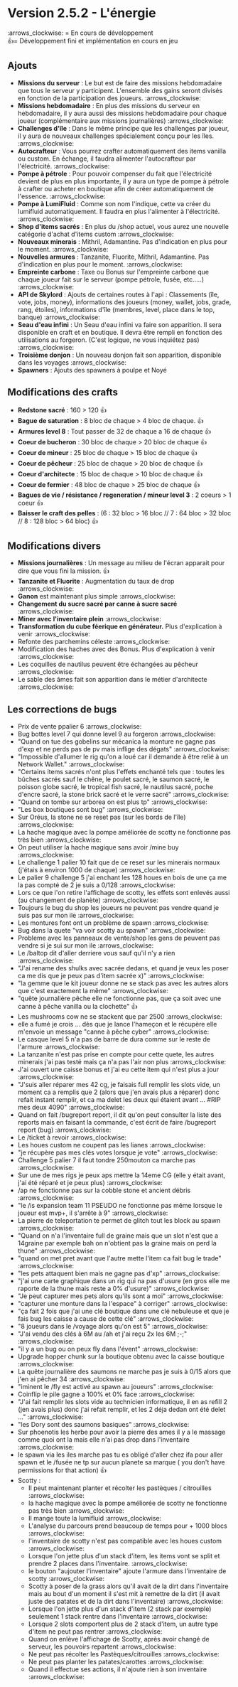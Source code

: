 # Version 2.5.2 - L'énergie

&#x20;:arrows\_clockwise: = En cours de développement\
:thumbsup:= Développement fini et implémentation en cours en jeu

## Ajouts

* **Missions du serveur** : Le but est de faire des missions hebdomadaire que tous le serveur y participent. L'ensemble des gains seront divisés en fonction de la participation des joueurs. :arrows\_clockwise:
* **Missions hebdomadaire** : En plus des missions du serveur en hebdomadaire, il y aura aussi des missions hebdomadaire pour chaque joueur (complémentaire aux missions journalières) :arrows\_clockwise:
* **Challenges d'île** : Dans le même principe que les challenges par joueur, il y aura de nouveaux challenges spécialement conçu pour les îles. :arrows\_clockwise:
* **Autocrafteur** : Vous pourrez crafter automatiquement des items vanilla ou custom. En échange, il faudra alimenter l'autocrafteur par l'électricité. :arrows\_clockwise:
* **Pompe à pétrole** : Pour pouvoir compenser du fait que l'électricité devient de plus en plus importante, il y aura un type de pompe à pétrole à crafter ou acheter en boutique afin de créer automatiquement de l'essence. :arrows\_clockwise:
* **Pompe à LumiFluid** : Comme son nom l'indique, cette va créer du lumifluid automatiquement. Il faudra en plus l'alimenter à l'électricité. :arrows\_clockwise:
* **Shop d'items sacrés** : En plus du /shop actuel, vous aurez une nouvelle catégorie d'achat d'items custom :arrows\_clockwise:
* **Nouveaux minerais** : Mithril, Adamantine. Pas d'indication en plus pour le moment. :arrows\_clockwise:
* **Nouvelles armures** : Tanzanite, Fluorite, Mithril, Adamantine. Pas d'indication en plus pour le moment. :arrows\_clockwise:
* **Empreinte carbone** : Taxe ou Bonus sur l'empreinte carbone que chaque joueur fait sur le serveur (pompe pétrole, fusée, etc.....) :arrows\_clockwise:
* **API de Skylord** : Ajouts de certaines routes à l'api : Classements (île, vote, jobs, money), informations des joueurs (money, wallet, jobs, grade, rang, étoiles), informations d'île (membres, level, place dans le top, banque) :arrows\_clockwise:
* **Seau d'eau infini** : Un Seau d'eau infini va faire son apparition. Il sera disponible en craft et en boutique. Il devra être rempli en fonction des utilisations au forgeron. (C'est logique, ne vous inquiétez pas) :arrows\_clockwise:
* **Troisième donjon** : Un nouveau donjon fait son apparition, disponible dans les voyages :arrows\_clockwise:
* **Spawners** : Ajouts des spawners à poulpe et Noyé

## Modifications des crafts

* **Redstone sacré** : 160 > 120 :thumbsup:
* **Bague de saturation** : 8 bloc de chaque > 4 bloc de chaque. :thumbsup:
* **Armures level 8** : Tout passer de 32 de chaque a 16 de chaque :thumbsup:
* **Coeur de bucheron** : 30 bloc de chaque > 20 bloc de chaque :thumbsup:
* **Coeur de mineur** : 25 bloc de chaque > 15 bloc de chaque :thumbsup:
* **Coeur de pêcheur** : 25 bloc de chaque > 20 bloc de chaque :thumbsup:
* **Coeur d'architecte** : 15 bloc de chaque > 10 bloc de chaque :thumbsup:
* **Coeur de fermier** : 48 bloc de chaque > 25 bloc de chaque :thumbsup:
* **Bagues de vie / résistance / regeneration / mineur level 3** : 2 coeurs > 1 coeur :thumbsup:
* **Baisser le craft des pelles** : (6 : 32 bloc > 16 bloc // 7 : 64 bloc > 32 bloc // 8 : 128 bloc > 64 bloc) :thumbsup:

## Modifications divers

* **Missions journalières** : Un message au milieu de l'écran apparait pour dire que vous fini la mission. :thumbsup:
* **Tanzanite et Fluorite** : Augmentation du taux de drop :arrows\_clockwise:
* **Ganon** est maintenant plus simple :arrows\_clockwise:
* **Changement du sucre sacré par canne à sucre sacré** :arrows\_clockwise:
* **Miner avec l'inventaire plein** :arrows\_clockwise:
* **Transformation du cube féerique en générateur.** Plus d'explication à venir :arrows\_clockwise:
* Refonte des parchemins céleste :arrows\_clockwise:
* Modification des haches avec des Bonus. Plus d'explication à venir :arrows\_clockwise:
* Les coquilles de nautilus peuvent être échangées au pêcheur :arrows\_clockwise:
* Le sable des âmes fait son apparition dans le métier d'architecte :arrows\_clockwise:

## Les corrections de bugs

* Prix de vente ppalier 6 :arrows\_clockwise:
* Bug bottes level 7 qui donne level 9 au forgeron :arrows\_clockwise:
* "Quand on tue des gobelins sur mécanica la monture ne gagne pas d'exp et ne perds pas de pv mais inflige des dégats" :arrows\_clockwise:
* "Impossible d'allumer le rig qu'on a loué car il demande à être relié à un Network Wallet." :arrows\_clockwise:
* "Certains items sacrés n'ont plus l'effets enchanté tels que : toutes les bûches sacrés sauf le chêne, le poulet sacré, le saumon sacré, le poisson globe sacré, le tropical fish sacré, le nautilus sacré, poche d'encre sacré, la stone brick sacré et le verre sacré" :arrows\_clockwise:
* "Quand on tombe sur arborea on est plus tp" :arrows\_clockwise:
* "Les box boutiques sont bug" :arrows\_clockwise:
* Sur Oréus, la stone ne se reset pas (sur les bords de l'île) :arrows\_clockwise:
* La hache magique avec la pompe améliorée de scotty ne fonctionne pas très bien :arrows\_clockwise:
* On peut utiliser la hache magique sans avoir /mine buy :arrows\_clockwise:
* Le challenge 1 palier 10 fait que de ce reset sur les minerais normaux (j'étais à environ 1000 de chaque) :arrows\_clockwise:
* Le palier 9 challenge 5 j'ai enchant les 128 houes en bois de une ça me la pas compté de 2 je suis a 0/128 :arrows\_clockwise:
* Lors ce que l'on retire l'affichage de scotty, les effets sont enlevés aussi (au changement de planète) :arrows\_clockwise:
* Toujours le bug du shop les joueurs ne peuvent pas vendre quand je suis pas sur mon ile :arrows\_clockwise:
* Les montures font ont un problème de spawn :arrows\_clockwise:
* Bug dans la quete "va voir scotty au spawn" :arrows\_clockwise:
* Probleme avec les panneaux de vente/shop les gens de peuvent pas vendre si je sui sur mon ile :arrows\_clockwise:
* Le /baltop dit d'aller derriere vous sauf qu'il n'y a rien :arrows\_clockwise:
* "J'ai rename des shulks avec sacrée dedans, et quand je veux les poser ca me dis que je peux pas d'item sacrée x)" :arrows\_clockwise:
* "la gemme que le kit joueur donne ne se stack pas avec les autres alors que c'est exactement la même" :arrows\_clockwise:
* "quête journalière pêche elle ne fonctionne pas, que ça soit avec une canne à pêche vanilla ou la clochette" :thumbsup:
* Les mushrooms cow ne se stackent que par 2500  :arrows\_clockwise:
* elle a fumé je crois ... dès que je lance l'hameçon et le récupère elle m'envoie un message  "canne à pêche cyber" :arrows\_clockwise:
* Le casque level 5 n'a pas de barre de dura comme sur le reste de l'armure :arrows\_clockwise:
* La tanzanite n'est pas prise en compte pour cette quete, les autres minerais j'ai pas testé mais ça n'a pas l'air non plus :arrows\_clockwise:
* J'ai ouvert une caisse bonus et j'ai eu cette item qui n'est plus a jour :arrows\_clockwise:
* "J'suis aller réparer mes 42 cg, je faisais full remplir les slots vide, un moment ca a remplis que 2 (alors que j'en avais plus a réparer) donc refait instant remplir, et ca ma delet les deux qui étaient avant ... #RIP mes deux 4090" :arrows\_clockwise:
* Quand on fait /bugreport report, il dit qu'on peut consulter la liste des reports mais en faisant la commande, c'est écrit de faire /bugreport report (bug) :arrows\_clockwise:
* Le /ticket à revoir :arrows\_clockwise:
* Les houes custom ne coupent pas les lianes :arrows\_clockwise:
* "je récupère pas mes clés votes lorsque je vote" :arrows\_clockwise:
* Challenge 5 palier 7 il faut tondre 250mouton ca marche pas :arrows\_clockwise:
* Sur une de mes rigs je peux aps mettre la 14eme CG (elle y était avant, j'ai été réparé et je peux plus) :arrows\_clockwise:
* /ap ne fonctionne pas sur la cobble stone et ancient débris :arrows\_clockwise:
* "le /is expansion team 11 PSEUDO ne fonctionne pas même lorsque le joueur est mvp+, il s'arrête à 9" :arrows\_clockwise:
* La pierre de teleportation te permet de glitch tout les block au spawn :arrows\_clockwise:
* "Quand on n'a l'inventaire full de graine mais que un slot n'est que a 14graine par exemple bah on n'obtient pas la graine mais on perd la thune" :arrows\_clockwise:
* "quand on met pret avant que l'autre mette l'item ca fait bug le trade" :arrows\_clockwise:
* "les pets attaquent bien mais ne gagne pas d'xp" :arrows\_clockwise:
* "j'ai une carte graphique dans un rig qui na pas d'usure (en gros elle me raporte de la thune mais reste a 0% d'usure)" :arrows\_clockwise:
* "Je peut capturer mes pets alors qu'ils sont a moi" :arrows\_clockwise:
* "capturer une monture dans la l'espace" à corriger" :arrows\_clockwise:
* "ça fait 2 fois que j'ai une clé boutique dans une clé nebuleuse et que je fais bug les caisse a cause de cette clé" :arrows\_clockwise:
* "8 joueurs dans le /voyage alors qu'on est 5" :arrows\_clockwise:
* "J'ai vendu des clés à 6M au /ah et j'ai reçu 2x les 6M ;-;" :arrows\_clockwise:
* "il y a un bug ou on peux fly dans l'évent" :arrows\_clockwise:
* Upgrade hopper chunk sur la boutique obtenu avec la caisse boutique :arrows\_clockwise:
* La quête journalière des saumons ne marche pas je suis à 0/15 alors que j'en ai pêcher 34 :arrows\_clockwise:
* "iminent le /fly est activé au spawn au joueurs" :arrows\_clockwise:
* Coinflip le pile gagne a 100% et 0% face :arrows\_clockwise:
* "J'ai fait remplir les slots vide au technicien informatique, il en as refill 2 (jen avais plus) donc j'ai refait remplir, et les 2 déja dedan ont été delet ..." :arrows\_clockwise:
* "les Dory sont des saumons basiques" :arrows\_clockwise:
* Sur phoenotis les herbe pour avoir la pierre des ames il y a le massage comme quoi ont la mais elle n'ai pas drop dans l'inventaire :arrows\_clockwise:
* le spawn via les iles marche pas tu es obligé d'aller chez ifa pour aller spawn et le /fusée ne tp sur aucun planete sa marque ( you don't have permissions for that action) :thumbsup:
* Scotty :&#x20;
  * Il peut maintenant planter et récolter les pastèques / citrouilles :arrows\_clockwise:
  * &#x20;la hache magique avec la pompe améliorée de scotty ne fonctionne pas très bien :arrows\_clockwise:
  * Il mange toute la lumifluid :arrows\_clockwise:
  * L'analyse du parcours prend beaucoup de temps pour + 1000 blocs :arrows\_clockwise:
  * l'inventaire de scotty n'est pas compatible avec les houes custom :arrows\_clockwise:
  * Lorsque l'on jette plus d'un stack d'item, les items vont se split et prendre 2 places dans  l'inventaire. :arrows\_clockwise:
  * le bouton "aujouter l'inventaire" ajoute l'armure dans l'inventaire de scotty :arrows\_clockwise:
  * Scotty à poser de la grass alors qu'il avait de la dirt dans l'inventaire mais au bout d'un moment il s'est mit à remettre de la dirt (il avait juste des patates et de la dirt dans l'inventaire) :arrows\_clockwise:
  * Lorsque l'on jette plus d'un stack d'item (2 stack par exemple) seulement 1 stack rentre dans l'inventaire :arrows\_clockwise:
  * Lorsque 2 slots comportent plus de 2 stack d'item, un autre type d'item ne peut pas rentrer :arrows\_clockwise:
  * Quand on enlève l'affichage de Scotty, après avoir changé de serveur, les pouvoirs repartent :arrows\_clockwise:
  * Ne peut pas récolter les Pastèques/citrouilles :arrows\_clockwise:
  * Ne peut pas planter les patates/carottes :arrows\_clockwise:
  * Quand il effectue ses actions, il n'ajoute rien à son inventaire :arrows\_clockwise:
